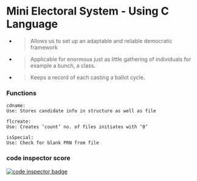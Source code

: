 # Mini Electoral System - Using C Language

- > Allows us to set up an adaptable and reliable democratic framework 
- > Applicable for enormous just as little gathering of individuals for example a bunch, a class. 
- > Keeps a record of each casting a ballot cycle.

### Functions 

    cdname: 
    Use: Stores candidate info in structure as well as file

    flcreate:
    Use: Creates ‘count’ no. of files initiates with ‘0’

    isSpecial:
    Use: Check for blank PRN from file
    
### code inspector score

<a href="https://frontend.code-inspector.com/public/user/github/stepin314196">
   <img src="https://code-inspector.com/public/badge/user/github/stepin314196?style=dark" alt="code inspector badge" />
</a>

